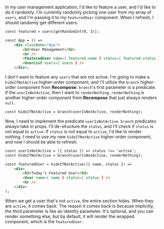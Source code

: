 In my user management application, I'd like to feature a user, and I'd like to do it randomly. I'm currently randomly picking one user from my array of `users`, and I'm passing it to my `FeaturedUser` component. When I refresh, I should randomly get different users.

```html
const featured = users[getRandomInt(0, 3)];

const App = () =>
    <div className="App">
        <h2>User Management</h2>
        <hr /> 
        <FeaturedUser name={ featured.name } status={ featured.status } />
        <UserList users={ users } />
    </div>;
```

I don't want to feature any `users` that are not active. I'm going to make a `hideIfNotActive` higher-order component, and I'll utilize the `branch` higher-order component from **Recompose**. `branch`'s first parameter is a predicate. If the `userIsNotActive`, then I want to `renderNothing`. `renderNothing` is another higher-order component from **Recompose** that just always renders `null`.

```html
const hideIfNotActive = branch(userIsNotActive, renderNothing);
```

Now, I need to implement the predicate `userIsNotActive`. `branch` predicates always take in props. I'll de-structure the `status`, and I'll check if `status` is not equal to `active`. If `status` is not equal to `active`, I'd like to render nothing. I need to use my new `hideIfNotActive` higher-order component, and now I should be able to refresh.

```html
cosnt userIsNotActive = ({ status }) => status !== 'active';
const hideIfNotActive = branch(userIsNotActive, renderNothing);

const featuredUser = hideIfNotActive(({ name, status }) => 
    <div>
        <h3>Today's Featured User</h3>
        <User name={ name } status={ status } /> 
        <hr />
    </div>
);
```

When we get a user that's not `active`, the entire section hides. When they are `active`, it comes back. The reason it comes back is because implicitly, the third parameter is like an identity parameter. It's optional, and you can render something else, but by default, it will render the wrapped component, which is the `FeaturedUser`.